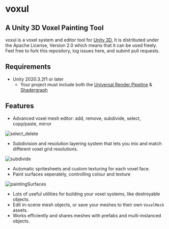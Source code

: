 # voxul
## A Unity 3D Voxel Painting Tool

voxul is a voxel system and editor tool for [Unity 3D.](https://unity.com/) It is distributed under the Apache License, Version 2.0 which means that it can be used freely. Feel free to fork this repository, log issues here, and submit pull requests.

## Requirements

- Unity 2020.3.2f1 or later
    - Your project must include both the [Universal Render Pipeline](https://docs.unity3d.com/Packages/com.unity.render-pipelines.universal@11.0/manual/index.html) & [Shadergraph](https://unity.com/shader-graph)

## Features

- Advanced voxel mesh editor: add, remove, subdivide, select, copy/paste, mirror

![select_delete](https://user-images.githubusercontent.com/5094696/120932524-1d3d3a00-c6ee-11eb-9400-3f863b56940a.gif)

- Subdivision and resolution layering system that lets you mix and match different voxel grid resolutions.

![subdivide](https://user-images.githubusercontent.com/5094696/120932172-ab182580-c6ec-11eb-866c-f1f67644648a.gif)

- Automatic spritesheets and custom texturing for each voxel face.
- Paint surfaces seperately, controlling colour and texture

![paintingSurfaces](https://user-images.githubusercontent.com/5094696/120931430-676fec80-c6e9-11eb-8b4d-e78bb99ba272.gif)

- Lots of useful utilities for building your voxel systems, like destroyable objects.
- Edit in-scene mesh objects, or save your meshes to their own `VoxelMesh` assets.
- Works efficiently and shares meshes with prefabs and multi-instanced objects.